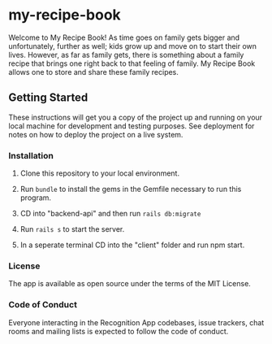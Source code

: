# my-recipe-book

Welcome to My Recipe Book! As time goes on family gets bigger and unfortunately, further as well; kids grow up and move on to start their own lives. However, as far as family gets, there is something about a family recipe that brings one right back to that feeling of family. My Recipe Book allows one to store and share these family recipes.


## Getting Started

These instructions will get you a copy of the project up and running on your local machine for development and testing purposes. See deployment for notes on how to deploy the project on a live system.

### Installation
1) Clone this repository to your local environment.

2) Run `bundle` to install the gems in the Gemfile necessary to run this program.

3) CD into "backend-api" and then run `rails db:migrate`

4) Run `rails s` to start the server.

5) In a seperate terminal CD into the "client" folder and run npm start.


### License
The app is available as open source under the terms of the MIT License.

### Code of Conduct
Everyone interacting in the Recognition App codebases, issue trackers, chat rooms and mailing lists is expected to follow the code of conduct.